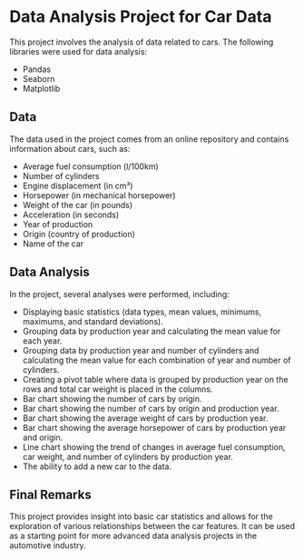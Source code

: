 # Data Analysis Project for Car Data
This project involves the analysis of data related to cars. The following libraries were used for data analysis:
* Pandas
* Seaborn
* Matplotlib
## Data
The data used in the project comes from an online repository and contains information about cars, such as:
* Average fuel consumption (l/100km)
* Number of cylinders
* Engine displacement (in cm³)
* Horsepower (in mechanical horsepower)
* Weight of the car (in pounds)
* Acceleration (in seconds)
* Year of production
* Origin (country of production)
* Name of the car

## Data Analysis
In the project, several analyses were performed, including:
* Displaying basic statistics (data types, mean values, minimums, maximums, and standard deviations).
* Grouping data by production year and calculating the mean value for each year.
* Grouping data by production year and number of cylinders and calculating the mean value for each combination of year and number of cylinders.
* Creating a pivot table where data is grouped by production year on the rows and total car weight is placed in the columns.
* Bar chart showing the number of cars by origin.
* Bar chart showing the number of cars by origin and production year.
* Bar chart showing the average weight of cars by production year.
* Bar chart showing the average horsepower of cars by production year and origin.
* Line chart showing the trend of changes in average fuel consumption, car weight, and number of cylinders by production year.
* The ability to add a new car to the data.

## Final Remarks
This project provides insight into basic car statistics and allows for the exploration of various relationships between the car features. It can be used as a starting point for more advanced data analysis projects in the automotive industry.
